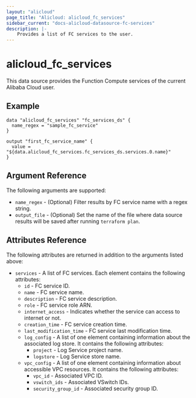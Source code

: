 ```yaml
---
layout: "alicloud"
page_title: "Alicloud: alicloud_fc_services"
sidebar_current: "docs-alicloud-datasource-fc-services"
description: |-
    Provides a list of FC services to the user.
---
```


# alicloud\_fc_services

This data source provides the Function Compute services of the current Alibaba Cloud user.

## Example

```
data "alicloud_fc_services" "fc_services_ds" {
  name_regex = "sample_fc_service"
}

output "first_fc_service_name" {
  value = "${data.alicloud_fc_services.fc_services_ds.services.0.name}"
}
```

## Argument Reference

The following arguments are supported:

* `name_regex` - (Optional) Filter results by FC service name with a regex string.
* `output_file` - (Optional) Set the name of the file where data source results will be saved after running `terraform plan`.

## Attributes Reference

The following attributes are returned in addition to the arguments listed above:

* `services` - A list of FC services. Each element contains the following attributes:
  * `id` - FC service ID.
  * `name` - FC service name.
  * `description` - FC service description.
  * `role` - FC service role ARN.
  * `internet_access` - Indicates whether the service can access to internet or not.
  * `creation_time` - FC service creation time.
  * `last_modification_time` - FC service last modification time.
  * `log_config` - A list of one element containing information about the associated log store. It contains the following attributes:
    * `project` - Log Service project name.
    * `logstore` - Log Service store name.
  * `vpc_config` - A list of one element containing information about accessible VPC resources. It contains the following attributes:
    * `vpc_id` - Associated VPC ID.
    * `vswitch_ids` - Associated VSwitch IDs.
    * `security_group_id` - Associated security group ID.
